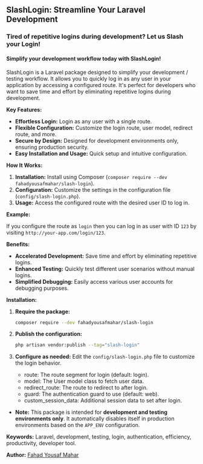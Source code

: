 ## SlashLogin: Streamline Your Laravel Development

### Tired of repetitive logins during development? Let us **Slash** your **Login**!
#### Simplify your development workflow today with SlashLogin!

SlashLogin is a Laravel package designed to simplify your development / testing workflow. It allows you to quickly log in as any user in your application by accessing a configured route. It's perfect for developers who want to save time and effort by eliminating repetitive logins during development.

**Key Features:**

* **Effortless Login:** Login as any user with a single route.
* **Flexible Configuration:** Customize the login route, user model, redirect route, and more.
* **Secure by Design:** Designed for development environments only, ensuring production security.
* **Easy Installation and Usage:** Quick setup and intuitive configuration.

**How It Works:**

1. **Installation:** Install using Composer (`composer require --dev fahadyousafmahar/slash-login`).
2. **Configuration:** Customize the settings in the configuration file (`config/slash-login.php`).
3. **Usage:** Access the configured route with the desired user ID to log in.

**Example:**

If you configure the route as `login` then you can log in as user with ID `123` by visiting `http://your-app.com/login/123`.

**Benefits:**

- **Accelerated Development:** Save time and effort by eliminating repetitive logins.
- **Enhanced Testing:** Quickly test different user scenarios without manual logins.
- **Simplified Debugging:** Easily access various user accounts for debugging purposes.

**Installation:**

1. **Require the package:**
   ```bash
   composer require --dev fahadyousafmahar/slash-login
   ```

2. **Publish the configuration:**
   ```bash
   php artisan vendor:publish --tag="slash-login"
   ```

3. **Configure as needed:**
   Edit the `config/slash-login.php` file to customize the login behavior.

   * route: The route segment for login (default: login).
   * model: The User model class to fetch user data.
   * redirect_route: The route to redirect to after login.
   * guard: The authentication guard to use (default: web).
   * custom_session_data: Additional session data to set after login.
   
* **Note:**
  This package is intended for **development and testing environments only**. It automatically disables itself in production environments based on the `APP_ENV` configuration.

**Keywords:** Laravel, development, testing, login, authentication, efficiency, productivity, developer tool.

**Author:** [Fahad Yousaf Mahar](https://fahadyousafmahar.com)